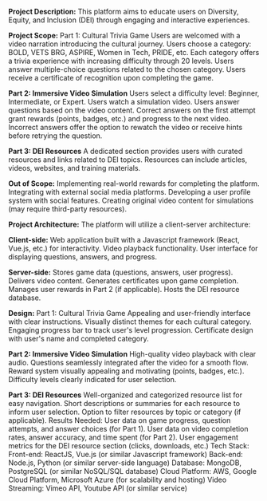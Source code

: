 **Project Description:**
This platform aims to educate users on Diversity, Equity, and Inclusion (DEI) through engaging and interactive experiences.

**Project Scope:**
Part 1: Cultural Trivia Game
Users are welcomed with a video narration introducing the cultural journey.
Users choose a category: BOLD, VETS BRG, ASPIRE, Women in Tech, PRIDE, etc.
Each category offers a trivia experience with increasing difficulty through 20 levels.
Users answer multiple-choice questions related to the chosen category.
Users receive a certificate of recognition upon completing the game.

**Part 2: Immersive Video Simulation**
Users select a difficulty level: Beginner, Intermediate, or Expert.
Users watch a simulation video.
Users answer questions based on the video content.
Correct answers on the first attempt grant rewards (points, badges, etc.) and progress to the next video.
Incorrect answers offer the option to rewatch the video or receive hints before retrying the question.

**Part 3: DEI Resources**
A dedicated section provides users with curated resources and links related to DEI topics.
Resources can include articles, videos, websites, and training materials.

**Out of Scope:**
Implementing real-world rewards for completing the platform.
Integrating with external social media platforms.
Developing a user profile system with social features.
Creating original video content for simulations (may require third-party resources).

**Project Architecture:**
The platform will utilize a client-server architecture:

**Client-side:**
Web application built with a Javascript framework (React, Vue.js, etc.) for interactivity.
Video playback functionality.
User interface for displaying questions, answers, and progress.

**Server-side:**
Stores game data (questions, answers, user progress).
Delivers video content.
Generates certificates upon game completion.
Manages user rewards in Part 2 (if applicable).
Hosts the DEI resource database.

**Design:**
Part 1: Cultural Trivia Game
Appealing and user-friendly interface with clear instructions.
Visually distinct themes for each cultural category.
Engaging progress bar to track user's level progression.
Certificate design with user's name and completed category.

**Part 2: Immersive Video Simulation**
High-quality video playback with clear audio.
Questions seamlessly integrated after the video for a smooth flow.
Reward system visually appealing and motivating (points, badges, etc.).
Difficulty levels clearly indicated for user selection.

**Part 3: DEI Resources**
Well-organized and categorized resource list for easy navigation.
Short descriptions or summaries for each resource to inform user selection.
Option to filter resources by topic or category (if applicable).
Results Needed:
User data on game progress, question attempts, and answer choices (for Part 1).
User data on video completion rates, answer accuracy, and time spent (for Part 2).
User engagement metrics for the DEI resource section (clicks, downloads, etc.)
Tech Stack:
Front-end: ReactJS, Vue.js (or similar Javascript framework)
Back-end: Node.js, Python (or similar server-side language)
Database: MongoDB, PostgreSQL (or similar NoSQL/SQL database)
Cloud Platform: AWS, Google Cloud Platform, Microsoft Azure (for scalability and hosting)
Video Streaming: Vimeo API, Youtube API (or similar service)
